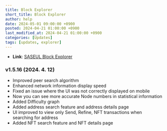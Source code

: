 ```yaml
---
title: Block Explorer
short_title: Block Explorer
author: help
date: 2024-05-01 09:00:00 +0900
posted: 2024-04-21 01:00:00 +0900
last_modified_at: 2024-04-21 01:00:00 +0900
categories: [Updates]
tags: [updates, explorer]
---
```


- **Link**: [SASEUL Block Explorer](https://explorer.saseul.com)

### v1.5.16 (2024. 4. 12) 

- Improved peer search algorithm
- Enhanced network information display speed
- Fixed an issue where the UI was not correctly displayed on mobile
- Now you can see more accurate Node numbers in statistical information
- Added Difficulty graph
- Added address search feature and address details page
- UI improved to view only Send, Refine, NFT transactions when searching for address
- Added NFT search feature and NFT details page